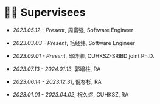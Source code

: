 # 🧑‍🎓 Supervisees

- *2023.05.12 - Present*, 周富强, Software Engineer

- *2023.03.03 - Present*, 毛经纬, Software Engineer

- *2023.09.01 - Present*, 邱烨卿, CUHKSZ-SRIBD joint Ph.D.

- *2023.07.13 - 2024.01.13*, 郭增柱, RA

- *2023.06.14 - 2023.12.31*, 倪杉杉, RA

- *2023.01.01 - 2023.04.02*, 祝久煜, CUHKSZ, RA